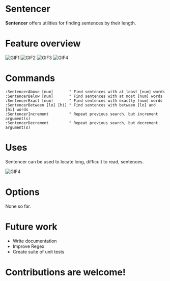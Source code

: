 # Sentencer

**Sentencer** offers utilities for finding sentences by their length.

# Feature overview

![GIF1](https://media.giphy.com/media/1XbMaLwy6owRSqLGkh/giphy.gif)
![GIF2](https://media.giphy.com/media/3rZOGnZhA0B7Xv3d3n/giphy.gif)
![GIF3](https://media.giphy.com/media/pOqkFVeA9sE3NUt2jt/giphy.gif)
![GIF4](https://media.giphy.com/media/pqxQiuAkojiSsuMVSv/giphy.gif)

# Commands

```vim
:SentencerAbove [num]       " Find sentences with at least [num] words
:SentencerBelow [num]       " Find sentences with at most [num] words
:SentencerExact [num]       " Find sentences with exactly [num] words
:SentencerBetween [lo] [hi] " Find sentences with between [lo] and [hi] words
:SentencerIncrement         " Repeat previous search, but increment argument(s)
:SentencerDecrement         " Repeat previous search, but decrement argument(s)
```

# Uses

Sentencer can be used to locate long, difficult to read, sentences.

![GIF4](https://media.giphy.com/media/4Tvtr6QPCG8Qi5l1CF/giphy.gif)

# Options

None so far.

# Future work

* Write documentation
* Improve Regex
* Create suite of unit tests

# Contributions are welcome!
